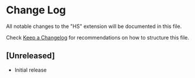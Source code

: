 # Change Log

All notable changes to the "HS" extension will be documented in this file.

Check [Keep a Changelog](http://keepachangelog.com/) for recommendations on how to structure this file.

## [Unreleased]

- Initial release